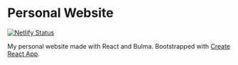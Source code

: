 # Personal Website
[![Netlify Status](https://api.netlify.com/api/v1/badges/fe3ec810-5072-4f00-a2ce-958b43b6eac4/deploy-status)](https://app.netlify.com/sites/ventuar/deploys)

My personal website made with React and Bulma. Bootstrapped with [Create React App](https://github.com/facebook/create-react-app).

